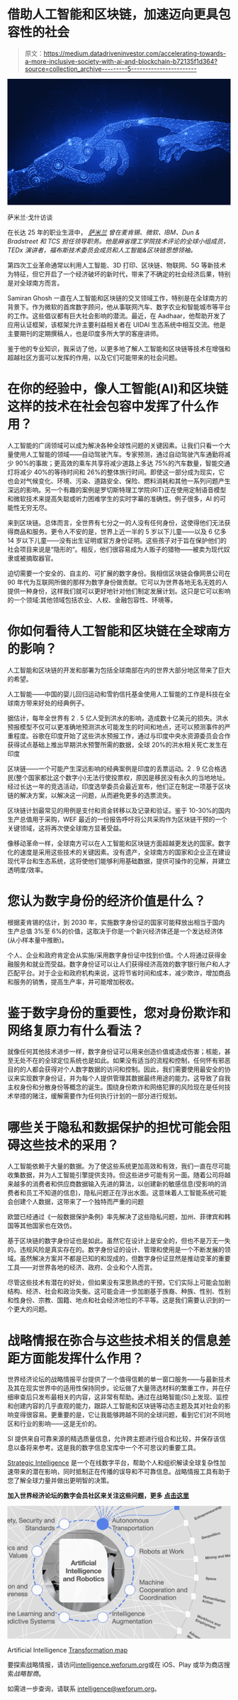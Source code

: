 # 借助人工智能和区块链，加速迈向更具包容性的社会

> 原文：<https://medium.datadriveninvestor.com/accelerating-towards-a-more-inclusive-society-with-ai-and-blockchain-b72135f1d364?source=collection_archive---------5----------------------->

![](img/34f62edba09f92e14cc8864e74929990.png)

萨米兰·戈什访谈

在长达 25 年的职业生涯中， [*萨米兰*](https://urldefense.proofpoint.com/v2/url?u=https-3A__www.linkedin.com_in_samiranbghosh_&d=DwMFaQ&c=VWART3hH1Kkv_uOe9JqhCg&r=zrDyJunNVNUk_hhCvpuTilPXGhWKBJq-o3MOjJ54-Qw&m=DC3vFCIM8AQnoxEweCKh3eR9ifssF7JuJyMPMq-smsI&s=Abk4B8ZhcwnQYiu7RqIQJgsQz4cy05xh6ln1OHPPKvM&e=) *曾在麦肯锡、微软、IBM、Dun & Bradstreet 和 TCS 担任领导职务。他是麻省理工学院技术评论的全球小组成员，TEDx 演讲者，福布斯技术委员会成员和人工智能&区块链思想领袖。*

第四次工业革命通常以利用人工智能、3D 打印、区块链、物联网、5G 等新技术为特征，但它开启了一个经济破坏的新时代，带来了不确定的社会经济后果，特别是对全球南方而言。

Samiran Ghosh 一直在人工智能和区块链的交叉领域工作，特别是在全球南方的背景下。作为微软的首席数字顾问，他从事联网汽车、数字农业和智能城市等平台的工作。这些倡议都有巨大社会影响的潜流。最近，在 Aadhaar，他帮助开发了应用认证框架，该框架允许主要利益相关者在 UIDAI 生态系统中相互交流。他是主要期刊的定期撰稿人，也是印度多所大学的客座讲师。

鉴于他的专业知识，我采访了他，以更多地了解人工智能和区块链等技术在增强和超越社区方面可以发挥的作用，以及它们可能带来的社会问题。

# **在你的经验中，像人工智能(AI)和区块链这样的技术在社会包容中发挥了什么作用？**

人工智能的广阔领域可以成为解决各种全球性问题的关键因素。让我们只看一个大量使用人工智能的领域——自动驾驶汽车。专家预测，通过自动驾驶汽车通勤将减少 90%的事故；更高效的乘车共享将减少道路上多达 75%的汽车数量，智能交通灯将减少 40%的等待时间和 26%的整体旅行时间。即使这一部分成为现实，它也会对气候变化、环境、污染、道路安全、保险、燃料消耗和其他一系列问题产生深远的影响。另一个有趣的案例是罗切斯特理工学院(RIT)正在使用定制语音模型和微软技术来提高失聪或听力困难学生的实时字幕的准确性。例子很多，AI 的可能性无穷无尽。

来到区块链。总体而言，全世界有七分之一的人没有任何身份，这使得他们无法获得商品和服务。更令人不安的是，世界上近一半的 5 岁以下儿童——以及 6 亿多 14 岁以下儿童——没有出生证明或官方身份证明。这些孩子对于旨在保护他们的社会项目来说是“隐形的”。相反，他们很容易成为人贩子的猎物——被卖为现代奴隶或被摘取器官。

迫切需要一个安全的、自主的、可扩展的数字身份。我相信区块链会像网景公司在 90 年代为互联网所做的那样为数字身份做贡献。它可以为世界各地无名无姓的人提供一种身份，这样我们就可以更好地针对他们制定发展计划。这只是它可以影响的一个领域:其他领域包括农业、人权、金融包容性、环境等。

# **你如何看待人工智能和区块链在全球南方的影响？**

人工智能和区块链的开发和部署为包括全球南部在内的世界大部分地区带来了巨大的希望。

人工智能——中国的婴儿回归运动和雪豹信托基金使用人工智能的工作是科技在全球南方带来好处的经典例子。

据估计，每年全世界有 2 . 5 亿人受到洪水的影响，造成数十亿美元的损失。洪水预报模型不仅可以更准确地预测洪水可能发生的时间和地点，还可以预测事件的严重程度。谷歌在印度开始了这些洪水预报工作，通过与印度中央水资源委员会合作获得试点基础上推出早期洪水预警所需的数据，全球 20%的洪水相关死亡发生在印度

区块链——一个可能产生深远影响的经典案例是印度的丢票运动。2 . 9 亿合格选民(整个国家都比这个数字小)无法行使投票权，原因是移民没有永久的当地地址。经过长达一年的竞选活动，印度选举委员会最近宣布，他们正在制定一项基于区块链的解决方案，以解决这一问题，从而避免更多的选票流失。

区块链计划最常见的用例是支付和资金转移以及记录和验证。鉴于 10-30%的国内生产总值用于采购，WEF 最近的一份报告呼吁将公共采购作为区块链干预的一个关键领域，这将再次使全球南方显著受益。

像移动革命一样，全球南方可以在人工智能和区块链方面超越更发达的国家。数字化的速度是采用这些技术的关键因素。没有遗产，全球南方的国家和企业正在建设现代平台和生态系统，这将使他们能够利用基础数据，提供可操作的见解，并建立透明度/效率。

# **您认为数字身份的经济价值是什么？**

根据麦肯锡的估计，到 2030 年，实施数字身份证的国家可能释放出相当于国内生产总值 3%至 6%的价值，这取决于你是一个新兴经济体还是一个发达经济体(从小样本量中推断)。

个人、企业和政府肯定会从实施/采用数字身份证中找到价值。个人将通过获得金融服务和就业而受益。数字身份证可以让人们获得经济高效的数字银行账户和人才匹配平台。对于企业和政府机构来说，这将节省时间和成本，减少欺诈，增加商品和服务的销售，提高生产率，并可能增加税收。

# **鉴于数字身份的重要性，您对身份欺诈和网络复原力有什么看法？**

就像任何其他技术进步一样，数字身份证可以用来创造价值或造成伤害；核能，甚至无处不在的全球定位系统也是如此。如果没有适当的流程和控制，任何怀有邪恶目的的人都会获得对个人数字数据的访问和控制。因此，我们需要使用最安全的协议来实现数字身份证，并为每个人提供管理其数据最终用途的能力。这导致了自我主权身份和分散身份等概念的诞生。围绕身份欺诈和网络犯罪的风险现在是任何技术举措的赌注，缓解需要作为任何执行计划的一部分进行规划。

# **哪些关于隐私和数据保护的担忧可能会阻碍这些技术的采用？**

人工智能依赖于大量的数据。为了使这些系统更加高效和有效，我们一直在尽可能收集数据，并为人工智能引擎提供支持。但这些进步可能有另一面。随着公司将越来越多的消费者和供应商数据输入先进的算法，以创建新的敏感信息(受影响的消费者和员工不知道的信息)，隐私问题正在浮出水面。这意味着人工智能系统可能会创建个人数据，这带来了一个独特而严重的问题

欧盟已经通过《一般数据保护条例》率先解决了这些隐私问题，加州、菲律宾和韩国等其他国家也在效仿。

基于区块链的数字身份证也是如此。虽然它在设计上是安全的，但也不是万无一失的。违规风险是真实存在的。数字身份证的设计、管理和使用是一个不断发展的领域。虽然解决方案并不都是已知的和现成的，但数字身份证显然是推动变革的重要工具——对世界各地的经济、政府、企业和个人而言。

尽管这些技术有潜在的好处，但如果没有深思熟虑的干预，它们实际上可能会加剧结构、经济、社会和政治失衡。这可能会进一步加剧基于族裔、种族、性别、性别和性身份、宗教、国籍、地点和社会经济地位的不平等。这是我们需要认识到的一个更大的问题。

# **战略情报在弥合与这些技术相关的信息差距方面能发挥什么作用？**

世界经济论坛的战略情报平台提供了一个值得信赖的单一窗口服务——与最新技术及其在现实世界中的适用性保持同步。论坛做了大量筛选材料的繁重工作，并在仔细审查后只发布最相关的内容，这非常有帮助。通过在战略智能(SI)上发现、监控和创建内容的几乎直观的能力，跟踪人工智能和区块链等动态主题及其对社会的影响变得很容易。更重要的是，它让我能够跨越不同的全球问题，看到它们对不同地区和行业的影响——这是无价的。

SI 提供来自可靠来源的精选质量信息，允许跨主题进行组合和比较，并保存该信息以备将来参考。这是我的数字信息宝库中一个不可思议的重要工具。

[Strategic Intelligence](https://intelligence.weforum.org/) 是一个在线数字平台，帮助个人和组织解读全球复杂性加速带来的潜在影响，同时抵制正在传播的误导和不可靠信息。战略情报工具有助于您了解全球力量并做出更明智的决策。

**加入世界经济论坛的数字会员社区来关注这些问题，更多** [**点击这里**](https://digital-members.weforum.org/intelligence)

![](img/c9a4f8e65ea2908c652c367c10c4f8e4.png)

Artificial Intelligence [Transformation map](https://intelligence.weforum.org/topics/a1Gb0000000pTDREA2?tab=publications)

要探索战略情报，请访问[intelligence.weforum.org](https://intelligence.weforum.org/)或在 iOS、Play 或华为商店搜索*战略智商*。

如需进一步查询，请联系 intelligence@weforum.org。